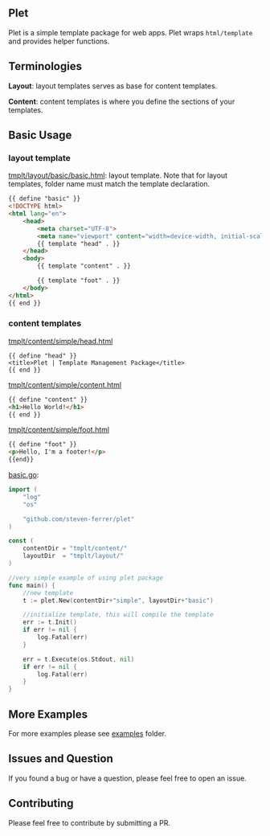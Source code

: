 ## Plet

Plet is a simple template package for web apps. Plet wraps `html/template` and provides helper functions.

## Terminologies

__Layout__: layout templates serves as base for content templates. 

__Content__: content templates is where you define the sections of your templates.

## Basic Usage

### layout template

[tmplt/layout/basic/basic.html](https://github.com/steven-ferrer/plet/blob/master/examples/tmplt/layout/basic/basic.html): layout template. Note that for layout templates, folder name must match the template declaration.

```html
{{ define "basic" }}
<!DOCTYPE html>
<html lang="en">
	<head>
		<meta charset="UTF-8">
		<meta name="viewport" content="width=device-width, initial-scale=1">
		{{ template "head" . }}
	</head>
	<body>
		{{ template "content" . }}

		{{ template "foot" . }}
	</body>
</html>
{{ end }}
```
	
### content templates
	
[tmplt/content/simple/head.html](https://github.com/steven-ferrer/plet/blob/master/examples/tmplt/content/simple/head.html)
	
	{{ define "head" }}
	<title>Plet | Template Management Package</title>
	{{ end }}


[tmplt/content/simple/content.html](https://github.com/steven-ferrer/plet/blob/master/examples/tmplt/content/simple/content.html)

```html
{{ define "content" }}
<h1>Hello World!</h1>
{{ end }}
```

[tmplt/content/simple/foot.html](https://github.com/steven-ferrer/plet/blob/master/examples/tmplt/content/simple/foot.html)

```html
{{ define "foot" }}
<p>Hello, I'm a footer!</p>
{{end}}
```


[basic.go](https://github.com/steven-ferrer/plet/blob/master/examples/basic.go):

```go
import (
	"log"
	"os"

	"github.com/steven-ferrer/plet"
)

const (
	contentDir = "tmplt/content/"
	layoutDir  = "tmplt/layout/"
)

//very simple example of using plet package
func main() {
	//new template
	t := plet.New(contentDir+"simple", layoutDir+"basic")

	//initialize template, this will compile the template
	err := t.Init()
	if err != nil {
		log.Fatal(err)
	}

	err = t.Execute(os.Stdout, nil)
	if err != nil {
		log.Fatal(err)
	}
}
```

## More Examples

For more examples please see [examples](https://github.com/steven-ferrer/plet/tree/master/examples) folder.

## Issues and Question

If you found a bug or have a question, please feel free to open an issue.

## Contributing

Please feel free to contribute by submitting a PR.
